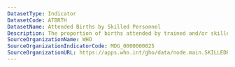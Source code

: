 ```yaml
---
DatasetType: Indicator
DatasetCode: ATBRTH
DatasetName: Attended Births by Skilled Personnel
Description: The proportion of births attended by trained and/or skilled health personnel.
SourceOrganizationName: WHO
SourceOrganizationIndicatorCode: MDG_0000000025
SourceOrganizationURL: https://apps.who.int/gho/data/node.main.SKILLEDBIRTHATTENDANTS?lang=en
---
```


